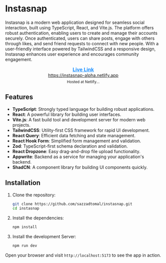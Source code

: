 






# Instasnap

Instasnap is a modern web application designed for seamless social interaction, built using TypeScript, React, and Vite.js. The platform offers robust authentication, enabling users to create and manage their accounts securely. Once authenticated, users can share posts, engage with others through likes, and send friend requests to connect with new people. With a user-friendly interface powered by TailwindCSS and a responsive design, Instasnap enhances user experience and encourages community engagement.



<div style="display:flex; flex-direction:column; justify-content: center"><a style="font-size:16px; text-align:center; display:block; color:dodgerblue" href="Live Link: https://instasnap-alpha.netlify.app"><b>Live Link</b></a></div>

<center> <a href="https://instasnap-alpha.netlify.app"> https://instasnap-alpha.netlify.app </a> </center>

<p style="margin-top:5px; text-align:center; font-size:12px">Hosted at Netlify...</p>


## Features

- **TypeScript**: Strongly typed language for building robust applications.
- **React**: A powerful library for building user interfaces.
- **Vite.js**: A fast build tool and development server for modern web projects.
- **TailwindCSS**: Utility-first CSS framework for rapid UI development.
- **React Query**: Efficient data fetching and state management.
- **React Hook Form**: Simplified form management and validation.
- **Zod**: TypeScript-first schema declaration and validation.
- **React Dropzone**: Easy drag-and-drop file upload functionality.
- **Appwrite**: Backend as a service for managing your application's backend.
- **ShadCN**: A component library for building UI components quickly.

## Installation

1. Clone the repository:

   ```bash
   git clone https://github.com/sazzadtomal/instasnap.git
   cd instasnap
   ```

2. Install the dependencies:

   ```bash
   npm install
   ```

3. Install the development Server:

   ```bash
   npm run dev
   ```
Open your browser and visit `http://localhost:5173` to see the app in action.

   
   